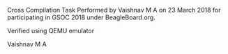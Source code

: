 Cross Compilation Task Performed by Vaishnav M A on 23 March 2018 for 
participating in GSOC 2018 under BeagleBoard.org.

Verified using QEMU emulator

Vaishnav M A


